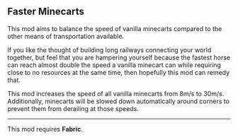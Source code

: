 ## Faster Minecarts

This mod aims to balance the speed of vanilla minecarts compared to the other means of transportation available.

If you like the thought of building long railways connecting your world together, but feel that you are hampering yourself because the fastest horse can reach almost double the speed a vanilla minecart can while requiring close to no resources at the same time, then hopefully this mod can remedy that.

This mod increases the speed of all vanilla minecarts from 8m/s to 30m/s. Additionally, minecarts will be slowed down automatically around corners to prevent them from derailing at those speeds.

---

This mod requires **Fabric**.


